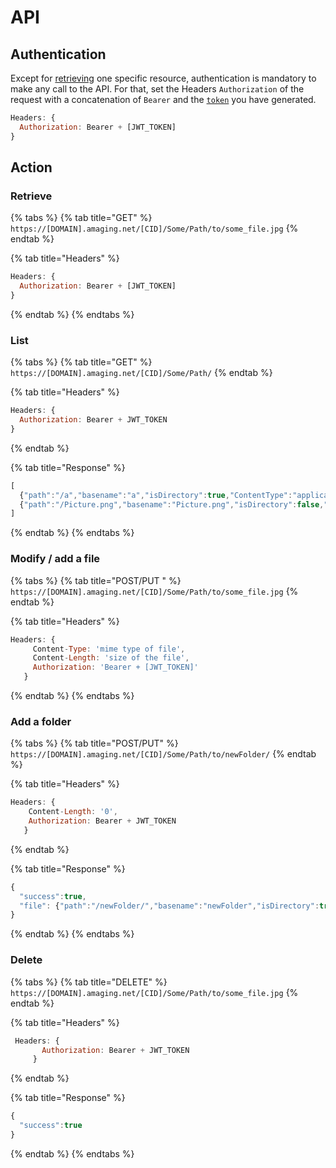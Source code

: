 # API

## Authentication

Except for [retrieving](api.md) one specific resource, authentication is mandatory to make any call to the API. For that, set the Headers `Authorization` of the request with a concatenation of `Bearer` and the [`token`](authentication.md) you have generated.

```javascript
Headers: {
  Authorization: Bearer + [JWT_TOKEN]
}
```

## Action

### Retrieve

{% tabs %}
{% tab title="GET" %}
`https://[DOMAIN].amaging.net/[CID]/Some/Path/to/some_file.jpg`
{% endtab %}

{% tab title="Headers" %}
```javascript
Headers: {
  Authorization: Bearer + [JWT_TOKEN]
}
```
{% endtab %}
{% endtabs %}

### List

{% tabs %}
{% tab title="GET" %}
 `https://[DOMAIN].amaging.net/[CID]/Some/Path/`
{% endtab %}

{% tab title="Headers" %}
```javascript
Headers: {
  Authorization: Bearer + JWT_TOKEN
}
```
{% endtab %}

{% tab title="Response" %}
```javascript
[
  {"path":"/a","basename":"a","isDirectory":true,"ContentType":"application/x-directory","ContentLength":0,"ETag":"\"0\"","LastModified":"2018-09-07T08:58:29.000Z"},
  {"path":"/Picture.png","basename":"Picture.png","isDirectory":false,"ContentLength":37450,"ETag":"\"37450\"","LastModified":"2018-09-11T12:55:03.000Z","ContentType":"image/png"}
]
```
{% endtab %}
{% endtabs %}

### Modify / add a file

{% tabs %}
{% tab title="POST/PUT " %}
`https://[DOMAIN].amaging.net/[CID]/Some/Path/to/some_file.jpg`
{% endtab %}

{% tab title="Headers" %}
```javascript
Headers: {
     Content-Type: 'mime type of file',
     Content-Length: 'size of the file',
     Authorization: 'Bearer + [JWT_TOKEN]'
   }
```
{% endtab %}
{% endtabs %}

### Add a folder

{% tabs %}
{% tab title="POST/PUT" %}
`https://[DOMAIN].amaging.net/[CID]/Some/Path/to/newFolder/`
{% endtab %}

{% tab title="Headers" %}
```javascript
Headers: {
    Content-Length: '0',
    Authorization: Bearer + JWT_TOKEN
   }
```
{% endtab %}

{% tab title="Response" %}
```javascript
{
  "success":true,
  "file": {"path":"/newFolder/","basename":"newFolder","isDirectory":true,"ContentType":"application/x-directory","ContentLength":0,"ETag":"\"0\"","LastModified":"2018-09-12T10:23:01.000Z"}
}
```
{% endtab %}
{% endtabs %}

### Delete

{% tabs %}
{% tab title="DELETE" %}
`https://[DOMAIN].amaging.net/[CID]/Some/Path/to/some_file.jpg`
{% endtab %}

{% tab title="Headers" %}
```javascript
 Headers: {
       Authorization: Bearer + JWT_TOKEN
     }
```
{% endtab %}

{% tab title="Response" %}
```javascript
{
  "success":true
}
```
{% endtab %}
{% endtabs %}



